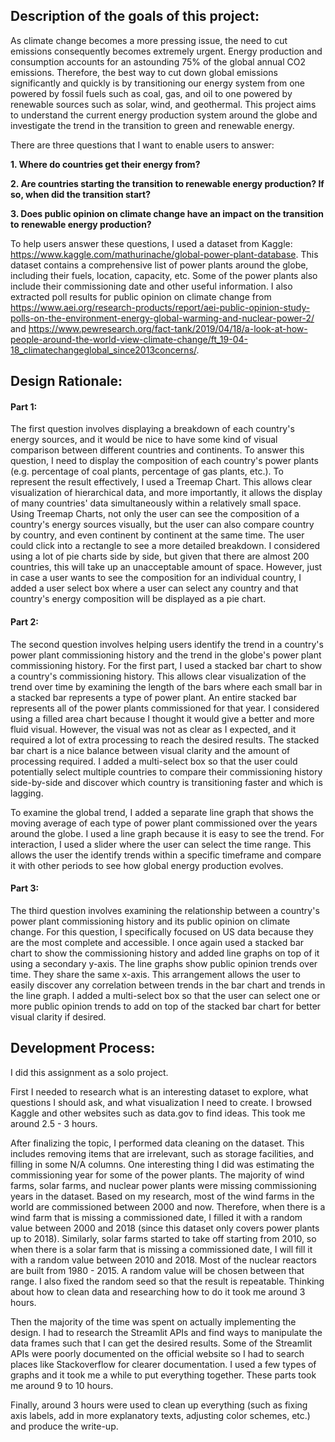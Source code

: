 ## Description of the goals of this project: 

As climate change becomes a more pressing issue, the need to cut emissions consequently becomes extremely urgent. Energy production and consumption accounts for an astounding 75% of the global annual CO2 emissions. Therefore, the best way to cut down global emissions significantly and quickly is by transitioning our energy system from one powered by fossil fuels such as coal, gas, and oil to one powered by renewable sources such as solar, wind, and geothermal. This project aims to understand the current energy production system around the globe and investigate the trend in the transition to green and renewable energy. 

There are three questions that I want to enable users to answer:

**1. Where do countries get their energy from?**

**2. Are countries starting the transition to renewable energy production? If so, when did the transition start?**

**3. Does public opinion on climate change have an impact on the transition to renewable energy production?**


To help users answer these questions, I used a dataset from Kaggle: https://www.kaggle.com/mathurinache/global-power-plant-database. This dataset contains a comprehensive list of power plants around the globe, including their fuels, location, capacity, etc. Some of the power plants also include their commissioning date and other useful information. I also extracted poll results for public opinion on climate change from https://www.aei.org/research-products/report/aei-public-opinion-study-polls-on-the-environment-energy-global-warming-and-nuclear-power-2/ and https://www.pewresearch.org/fact-tank/2019/04/18/a-look-at-how-people-around-the-world-view-climate-change/ft_19-04-18_climatechangeglobal_since2013concerns/.

## Design Rationale: 

#### Part 1: 
The first question involves displaying a breakdown of each country's energy sources, and it would be nice to have some kind of visual comparison between different countries and continents. To answer this question, I need to display the composition of each country's power plants (e.g. percentage of coal plants, percentage of gas plants, etc.). To represent the result effectively, I used a Treemap Chart. This allows clear visualization of hierarchical data, and more importantly, it allows the display of many countries' data simultaneously within a relatively small space. Using Treemap Charts, not only the user can see the composition of a country's energy sources visually, but the user can also compare country by country, and even continent by continent at the same time. The user could click into a rectangle to see a more detailed breakdown. I considered using a lot of pie charts side by side, but given that there are almost 200 countries, this will take up an unacceptable amount of space. However, just in case a user wants to see the composition for an individual country, I added a user select box where a user can select any country and that country's energy composition will be displayed as a pie chart. 

#### Part 2: 
The second question involves helping users identify the trend in a country's power plant commissioning history and the trend in the globe's power plant commissioning history. For the first part, I used a stacked bar chart to show a country's commissioning history. This allows clear visualization of the trend over time by examining the length of the bars where each small bar in a stacked bar represents a type of power plant. An entire stacked bar represents all of the power plants commissioned for that year. I considered using a filled area chart because I thought it would give a better and more fluid visual. However, the visual was not as clear as I expected, and it required a lot of extra processing to reach the desired results. The stacked bar chart is a nice balance between visual clarity and the amount of processing required. I added a multi-select box so that the user could potentially select multiple countries to compare their commissioning history side-by-side and discover which country is transitioning faster and which is lagging. 

To examine the global trend, I added a separate line graph that shows the moving average of each type of power plant commissioned over the years around the globe. I used a line graph because it is easy to see the trend. For interaction, I used a slider where the user can select the time range. This allows the user the identify trends within a specific timeframe and compare it with other periods to see how global energy production evolves. 

#### Part 3:
The third question involves examining the relationship between a country's power plant commissioning history and its public opinion on climate change. For this question, I specifically focused on US data because they are the most complete and accessible. I once again used a stacked bar chart to show the commissioning history and added line graphs on top of it using a secondary y-axis. The line graphs show public opinion trends over time. They share the same x-axis. This arrangement allows the user to easily discover any correlation between trends in the bar chart and trends in the line graph. I added a multi-select box so that the user can select one or more public opinion trends to add on top of the stacked bar chart for better visual clarity if desired. 

## Development Process:

I did this assignment as a solo project. 

First I needed to research what is an interesting dataset to explore, what questions I should ask, and what visualization I need to create. I browsed Kaggle and other websites such as data.gov to find ideas. This took me around 2.5 - 3 hours. 

After finalizing the topic, I performed data cleaning on the dataset. This includes removing items that are irrelevant, such as storage facilities, and filling in some N/A columns. One interesting thing I did was estimating the commissioning year for some of the power plants. The majority of wind farms, solar farms, and nuclear power plants were missing commissioning years in the dataset. Based on my research, most of the wind farms in the world are commissioned between 2000 and now. Therefore, when there is a wind farm that is missing a commissioned date, I filled it with a random value between 2000 and 2018 (since this dataset only covers power plants up to 2018). Similarly, solar farms started to take off starting from 2010, so when there is a solar farm that is missing a commissioned date, I will fill it with a random value between 2010 and 2018. Most of the nuclear reactors are built from 1980 - 2015. A random value will be chosen between that range. I also fixed the random seed so that the result is repeatable. Thinking about how to clean data and researching how to do it took me around 3 hours.

Then the majority of the time was spent on actually implementing the design. I had to research the Streamlit APIs and find ways to manipulate the data frames such that I can get the desired results. Some of the Streamlit APIs were poorly documented on the official website so I had to search places like Stackoverflow for clearer documentation. I used a few types of graphs and it took me a while to put everything together. These parts took me around 9 to 10 hours. 

Finally, around 3 hours were used to clean up everything (such as fixing axis labels, add in more explanatory texts, adjusting color schemes, etc.) and produce the write-up. 
